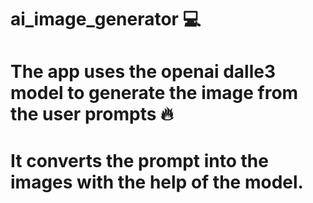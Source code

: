 # ai_image_generator 💻

# The app uses the openai dalle3 model to generate the image from the user prompts  🔥
# It converts the prompt into the images with the help of the model.




